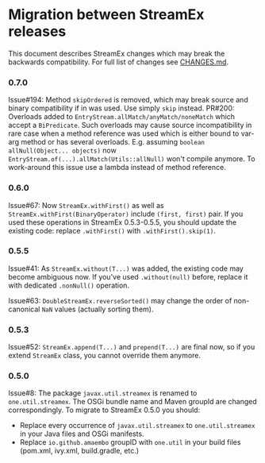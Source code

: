 # Migration between StreamEx releases

This document describes StreamEx changes which may break the backwards compatibility. For full list of changes see [CHANGES.md](CHANGES.md).

### 0.7.0
Issue#194: Method `skipOrdered` is removed, which may break source and binary compatibility if in was used. Use simply `skip` instead.
PR#200: Overloads added to `EntryStream.allMatch/anyMatch/noneMatch` which accept a `BiPredicate`. Such overloads may cause
    source incompatibility in rare case when a method reference was used which is either bound to var-arg method or
    has several overloads. E.g. assuming `boolean allNull(Object... objects)` now `EntryStream.of(...).allMatch(Utils::allNull)`
    won't compile anymore. To work-around this issue use a lambda instead of method reference.

### 0.6.0

Issue#67: Now `StreamEx.withFirst()` as well as `StreamEx.withFirst(BinaryOperator)` include `(first, first)` pair. If you used these operations in StreamEx 0.5.3-0.5.5, you should update the existing code: replace `.withFirst()` with `.withFirst().skip(1)`.

### 0.5.5

Issue#41: As `StreamEx.without(T...)` was added, the existing code may become ambiguous now. If you've used `.without(null)` before, replace it with dedicated `.nonNull()` operation.

Issue#63: `DoubleStreamEx.reverseSorted()` may change the order of non-canonical `NaN` values (actually sorting them).

### 0.5.3

Issue#52: `StreamEx.append(T...)` and `prepend(T...)` are final now, so if you extend `StreamEx` class, you cannot override them anymore. 

### 0.5.0

Issue#8: The package `javax.util.streamex` is renamed to `one.util.streamex`. The OSGi bundle name and Maven groupId are changed correspondingly. To migrate to StreamEx 0.5.0 you should:

* Replace every occurrence of `javax.util.streamex` to `one.util.streamex` in your Java files and OSGi manifests.
* Replace `io.github.amaembo` groupID with `one.util` in your build files (pom.xml, ivy.xml, build.gradle, etc.)
